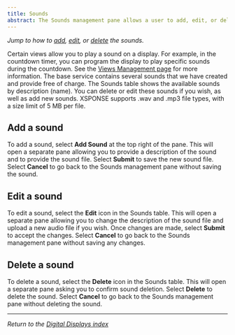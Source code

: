 ```yaml
---
title: Sounds
abstract: The Sounds management pane allows a user to add, edit, or delete the sounds available for the displays. Selecting the Displays link and then the Sounds link in the navigation pane will take you to the Sounds management pane.
---
```

*Jump to how to [add](sounds-management.md#add-a-sound), [edit](sounds-management.md#edit-a-sound), or [delete](sounds-management.md#delete-a-sound) the sounds.*
 
Certain views allow you to play a sound on a display. For example, in the countdown timer, you can program the display to play specific sounds during the countdown. See the [Views Management page](views-management.md) for more information. The base service contains several sounds that we have created and provide free of charge. The Sounds table shows the available sounds by description (name). You can delete or edit these sounds if you wish, as well as add new sounds. XSPONSE supports .wav and .mp3 file types, with a size limit of 5 MB per file. 

## Add a sound
To add a sound, select **Add Sound** at the top right of the pane. This will open a separate pane allowing you to provide a description of the sound and to provide the sound file. Select **Submit** to save the new sound file. Select **Cancel** to go back to the Sounds management pane without saving the sound.

## Edit a sound
To edit a sound, select the **Edit** icon in the Sounds table. This will open a separate pane allowing you to change the description of the sound file and upload a new audio file if you wish. Once changes are made, select **Submit** to accept the changes. Select **Cancel** to go back to the Sounds management pane without saving any changes.

## Delete a sound
To delete a sound, select the **Delete** icon in the Sounds table. This will open a separate pane asking you to confirm sound deletion. Select **Delete** to delete the sound. Select **Cancel** to go back to the Sounds management pane without deleting the sound.

___
*Return to the [Digital Displays index](index.md)*
